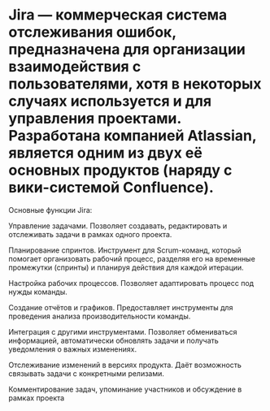# Jira — коммерческая система отслеживания ошибок, предназначена для организации взаимодействия с пользователями, хотя в некоторых случаях используется и для управления проектами. Разработана компанией Atlassian, является одним из двух её основных продуктов (наряду с вики-системой Confluence).

Основные функции Jira:

Управление задачами. Позволяет создавать, редактировать и отслеживать задачи в рамках одного проекта.

Планирование спринтов. Инструмент для Scrum-команд, который помогает организовать рабочий процесс, разделяя его на временные промежутки (спринты) и планируя действия для каждой итерации.

Настройка рабочих процессов. Позволяет адаптировать процесс под нужды команды.

Создание отчётов и графиков. Предоставляет инструменты для проведения анализа производительности команды.

Интеграция с другими инструментами. Позволяет обмениваться информацией, автоматически обновлять задачи и получать уведомления о важных изменениях.

Отслеживание изменений в версиях продукта. Даёт возможность связывать задачи с конкретными релизами.

Комментирование задач, упоминание участников и обсуждение в рамках проекта
